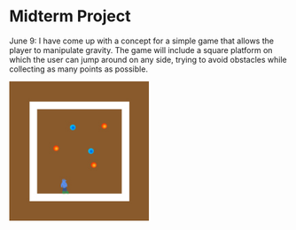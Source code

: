 # Midterm Project
June 9: I have come up with a concept for a simple game that allows the player to manipulate gravity. The game will include a square platform on which the user can jump around on any side, trying to avoid obstacles while collecting as many points as possible.

<img src="images/concept_jun9.jpg" width="50%">
